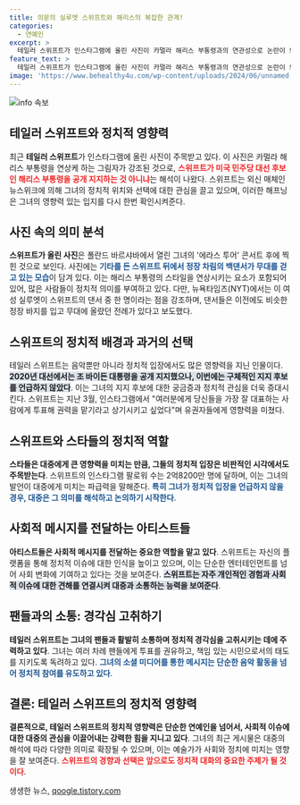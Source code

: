 ```yaml
---
title: 의문의 실루엣 스위프트와 해리스의 복잡한 관계!
categories:
  - 연예인
excerpt: >
  테일러 스위프트가 인스타그램에 올린 사진이 카멀라 해리스 부통령과의 연관성으로 논란이 되고 있다! 스위프트가 이번 대선에서 어떤 선택을 할지, 그녀의 영향력으로 정치계가 들썩인다. 클릭해서 자세한 내용을 알아보세요!
feature_text: >
  테일러 스위프트가 인스타그램에 올린 사진이 카멀라 해리스 부통령과의 연관성으로 논란이 되고 있다! 스위프트가 이번 대선에서 어떤 선택을 할지, 그녀의 영향력으로 정치계가 들썩인다. 클릭해서 자세한 내용을 알아보세요!
image: 'https://www.behealthy4u.com/wp-content/uploads/2024/06/unnamed-file.png'
---
```


<p><img src="https://www.behealthy4u.com/wp-content/uploads/2024/06/unnamed-file.png" alt="info 속보" /></p>

<h2 data-ke-size="size26">테일러 스위프트와 정치적 영향력</h2>

<p data-ke-size="size16">최근 <b>테일러 스위프트</b>가 인스타그램에 올린 사진이 주목받고 있다. 이 사진은 카멀라 해리스 부통령을 연상케 하는 그림자가 강조된 것으로, <b><span style="color: #ee2323;">스위프트가 미국 민주당 대선 후보인 해리스 부통령을 공개 지지하는 것 아니냐</span></b>는 해석이 나왔다. 스위프트는 외신 매체인 뉴스위크에 의해 그녀의 정치적 위치와 선택에 대한 관심을 끌고 있으며, 이러한 해프닝은 그녀의 영향력 있는 입지를 다시 한번 확인시켜준다.</p>

<p data-ke-size="size16"></p>

<h2 data-ke-size="size26">사진 속의 의미 분석</h2>

<p data-ke-size="size16"><b>스위프트가 올린 사진</b>은 폴란드 바르샤바에서 열린 그녀의 '에라스 투어' 콘서트 후에 찍힌 것으로 보인다. 사진에는 <b><span style="color: #1a5490;">기타를 든 스위프트 뒤에서 정장 차림의 백댄서가 무대를 걷고 있는 모습</span></b>이 담겨 있다. 이는 해리스 부통령의 스타일을 연상시키는 요소가 포함되어 있어, 많은 사람들이 정치적 의미를 부여하고 있다. 다만, 뉴욕타임즈(NYT)에서는 이 여성 실루엣이 스위프트의 댄서 중 한 명이라는 점을 강조하며, 댄서들은 이전에도 비슷한 정장 바지를 입고 무대에 올랐던 전례가 있다고 보도했다.</p>

<p data-ke-size="size16"></p>

<h2 data-ke-size="size26">스위프트의 정치적 배경과 과거의 선택</h2>

<p data-ke-size="size16">테일러 스위프트는 음악뿐만 아니라 정치적 입장에서도 많은 영향력을 지닌 인물이다. <b><span style="background-color: #21538527;">2020년 대선에서는 조 바이든 대통령을 공개 지지했으나, 이번에는 구체적인 지지 후보를 언급하지 않았다</span></b>. 이는 그녀의 지지 후보에 대한 궁금증과 정치적 관심을 더욱 증대시킨다. 스위프트는 지난 3월, 인스타그램에서 "여러분에게 당신들을 가장 잘 대표하는 사람에게 투표해 권력을 맡기라고 상기시키고 싶었다"며 유권자들에게 영향력을 미쳤다.</p>

<p data-ke-size="size16"></p>

<h2 data-ke-size="size26">스위프트와 스타들의 정치적 역할</h2>

<p data-ke-size="size16"><b>스타들은 대중에게 큰 영향력을 미치는 만큼, 그들의 정치적 입장은 비판적인 시각에서도 주목받는다</b>. 스위프트의 인스타그램 팔로워 수는 2억8200만 명에 달하며, 이는 그녀의 발언이 대중에게 미치는 파급력을 말해준다. <b><span style="color: #1a5490;">특히 그녀가 정치적 입장을 언급하지 않을 경우, 대중은 그 의미를 해석하고 논의하기 시작한다</span></b>.</p>

<p data-ke-size="size16"></p>

<h2 data-ke-size="size26">사회적 메시지를 전달하는 아티스트들</h2>

<p data-ke-size="size16"><b>아티스트들은 사회적 메시지를 전달하는 중요한 역할을 맡고 있다</b>. 스위프트는 자신의 플랫폼을 통해 정치적 이슈에 대한 인식을 높이고 있으며, 이는 단순한 엔터테인먼트를 넘어 사회 변화에 기여하고 있다는 것을 보여준다. <b><span style="background-color: #21538527;">스위프트는 자주 개인적인 경험과 사회적 이슈에 대한 견해를 연결시켜 대중과 소통하는 능력을 보여준다</span></b>.</p>

<p data-ke-size="size16"></p>

<h2 data-ke-size="size26">팬들과의 소통: 경각심 고취하기</h2>

<p data-ke-size="size16"><b>테일러 스위프트는 그녀의 팬들과 활발히 소통하며 정치적 경각심을 고취시키는 데에 주력하고 있다</b>. 그녀는 여러 차례 팬들에게 투표를 권유하고, 책임 있는 시민으로서의 태도를 지키도록 독려하고 있다. <b><span style="color: #1a5490;">그녀의 소셜 미디어를 통한 메시지는 단순한 음악 활동을 넘어 정치적 참여를 유도하고 있다</span></b>.</p>

<p data-ke-size="size16"></p>

<h2 data-ke-size="size26">결론: 테일러 스위프트의 정치적 영향력</h2>

<p data-ke-size="size16"><b>결론적으로, 테일러 스위프트의 정치적 영향력은 단순한 연예인을 넘어서, 사회적 이슈에 대한 대중의 관심을 이끌어내는 강력한 힘을 지니고 있다</b>. 그녀의 최근 게시물은 대중의 해석에 따라 다양한 의미로 확장될 수 있으며, 이는 예술가가 사회와 정치에 미치는 영향을 잘 보여준다. <b><span style="color: #ee2323;">스위프트의 경향과 선택은 앞으로도 정치적 대화의 중요한 주제가 될 것이다</span></b>.</p>

<p data-ke-size="size16"></p>
생생한 뉴스, <a href="https://qoogle.tistory.com" rel="dofollow">qoogle.tistory.com</a>


